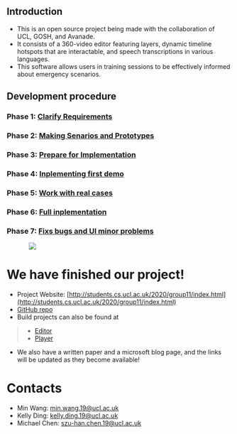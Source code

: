 ## Introduction
- This is an open source project being made with the collaboration of UCL, GOSH, and Avanade. 
- It consists of a 360-video editor featuring layers, dynamic timeline hotspots that are interactable, and speech transcriptions in various languages. 
- This software allows users in training sessions to be effectively informed about emergency scenarios.

## Development procedure

### Phase 1: [Clarify Requirements](./phase1/phase1.html)
### Phase 2: [Making Senarios and Prototypes](./phase2/phase2.html)
### Phase 3: [Prepare for Implementation](./phase3/phase3.html)
### Phase 4: [Inplementing first demo](./phase4/phase4.html)
### Phase 5: [Work with real cases](./phase5/phase5.html)
### Phase 6: [Full inplementation](./phase6/phase6.html)
### Phase 7: [Fixs bugs and UI minor problems](./phase7/phase7.html)

<a href="/images/gnatt_chart.jpg"><img src="/images/gnatt_chart.jpg" style="max-width: 80%; display: block; margin: 10px auto;"></a> 

# We have finished our project!
- Project Website: [http://students.cs.ucl.ac.uk/2020/group11/index.html](http://students.cs.ucl.ac.uk/2020/group11/index.html)
- [GitHub repo](https://github.com/Apperta-IXN-for-the-NHS/SC360Editor2021)
- Build projects can also be found at 
> - [Editor](https://github.com/UCL-COMP0016-2020-Team-11/editor-software/releases/latest)
> - [Player](https://github.com/UCL-COMP0016-2020-Team-11/player-software/releases/latest)
- We also have a written paper and a microsoft blog page, and the links will be updated as they become available!

# Contacts
- Min Wang: min.wang.19@ucl.ac.uk  
- Kelly Ding: kelly.ding.19@ucl.ac.uk  
- Michael Chen: szu-han.chen.19@ucl.ac.uk  
